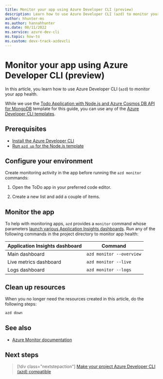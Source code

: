 ```yaml
---
title: Monitor your app using Azure Developer CLI (preview)
description: Learn how to use Azure Developer CLI (azd) to monitor your app health.
author: hhunter-ms
ms.author: hannahhunter
ms.date: 08/11/2022
ms.service: azure-dev-cli
ms.topic: how-to
ms.custom: devx-track-azdevcli
---
```


# Monitor your app using Azure Developer CLI (preview)

In this article, you learn how to use Azure Developer CLI (`azd`) to monitor your app health.

While we use the [Todo Application with Node.js and Azure Cosmos DB API for MongoDB](https://github.com/azure-samples/todo-nodejs-mongo) template for this guide, you can use any of the [Azure Developer CLI templates](./azd-templates.md).

## Prerequisites

- [Install the Azure Developer CLI](./install-azd.md)
- [Run `azd up` for the Node.js template](./get-started.md)

## Configure your environment

Create monitoring activity in the app before running the `azd monitor` commands:

1. Open the ToDo app in your preferred code editor.

1. Create a new list and add a couple of items.

## Monitor the app

To help with monitoring apps, `azd` provides a `monitor` command whose parameters [launch various Application Insights dashboards](/azure/azure-monitor/app/overview-dashboard). Run any of the following commands in the project directory to monitor app health:

| Application Insights dashboard | Command                  |
|--------------------------------|--------------------------|
| Main dashboard                 | `azd monitor --overview` |
| Live metrics dashboard         | `azd monitor --live`     |
| Logs dashboard                 | `azd monitor --logs`     |

## Clean up resources

When you no longer need the resources created in this article, do the following steps:

``` bash
azd down
```

## See also

- [Azure Monitor documentation](/azure/azure-monitor/)

## Next steps

> [!div class="nextstepaction"]
> [Make your project Azure Developer CLI (azd) compatible](make-azd-compatible.md)

